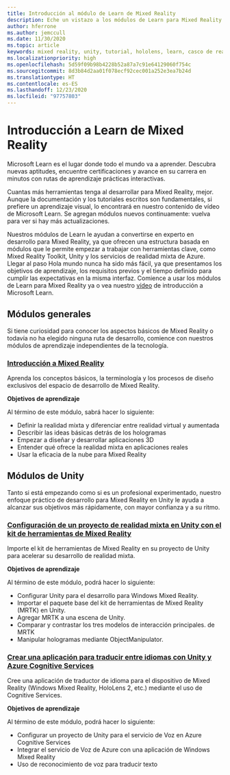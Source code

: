 ```yaml
---
title: Introducción al módulo de Learn de Mixed Reality
description: Eche un vistazo a los módulos de Learn para Mixed Reality disponibles.
author: hferrone
ms.author: jemccull
ms.date: 11/30/2020
ms.topic: article
keywords: mixed reality, unity, tutorial, hololens, learn, casco de realidad mixta, casco de windows mixed reality, casco de realidad virtual, qué es la realidad virtual, qué es la realidad aumentada, MRTK, kit de herramientas de mixed reality, traducción de idiomas, Azure, Azure cognitive services, Microsoft Learn
ms.localizationpriority: high
ms.openlocfilehash: 5d59f09b98b4228b52a87a7c91e64129060f754c
ms.sourcegitcommit: 8d3b84d2aa01f078ecf92cec001a252e3ea7b24d
ms.translationtype: HT
ms.contentlocale: es-ES
ms.lasthandoff: 12/23/2020
ms.locfileid: "97757803"
---
```

# <a name="mixed-reality-learn-overview"></a>Introducción a Learn de Mixed Reality

Microsoft Learn es el lugar donde todo el mundo va a aprender. Descubra nuevas aptitudes, encuentre certificaciones y avance en su carrera en minutos con rutas de aprendizaje prácticas interactivas. 

Cuantas más herramientas tenga al desarrollar para Mixed Reality, mejor. Aunque la documentación y los tutoriales escritos son fundamentales, si prefiere un aprendizaje visual, lo encontrará en nuestro contenido de vídeo de Microsoft Learn. Se agregan módulos nuevos continuamente: vuelva para ver si hay más actualizaciones.

Nuestros módulos de Learn le ayudan a convertirse en experto en desarrollo para Mixed Reality, ya que ofrecen una estructura basada en módulos que le permite empezar a trabajar con herramientas clave, como Mixed Reality Toolkit, Unity y los servicios de realidad mixta de Azure. Llegar al paso Hola mundo nunca ha sido más fácil, ya que presentamos los objetivos de aprendizaje, los requisitos previos y el tiempo definido para cumplir las expectativas en la misma interfaz. Comience a usar los módulos de Learn para Mixed Reality ya o vea nuestro [vídeo](https://channel9.msdn.com/Blogs/One-Dev-Minute/What-is-Microsoft-Learn) de introducción a Microsoft Learn.

## <a name="general-modules"></a>Módulos generales

Si tiene curiosidad para conocer los aspectos básicos de Mixed Reality o todavía no ha elegido ninguna ruta de desarrollo, comience con nuestros módulos de aprendizaje independientes de la tecnología.

### <a name="introduction-to-mixed-reality"></a>[Introducción a Mixed Reality](https://docs.microsoft.com/learn/modules/intro-to-mixed-reality/)

Aprenda los conceptos básicos, la terminología y los procesos de diseño exclusivos del espacio de desarrollo de Mixed Reality.

**Objetivos de aprendizaje**

Al término de este módulo, sabrá hacer lo siguiente:

* Definir la realidad mixta y diferenciar entre realidad virtual y aumentada
* Describir las ideas básicas detrás de los hologramas
* Empezar a diseñar y desarrollar aplicaciones 3D
* Entender qué ofrece la realidad mixta en aplicaciones reales
* Usar la eficacia de la nube para Mixed Reality

## <a name="unity-modules"></a>Módulos de Unity

Tanto si está empezando como si es un profesional experimentado, nuestro enfoque práctico de desarrollo para Mixed Reality en Unity le ayuda a alcanzar sus objetivos más rápidamente, con mayor confianza y a su ritmo.

### <a name="set-up-a-mixed-reality-project-in-unity-with-the-mixed-reality-toolkit"></a>[Configuración de un proyecto de realidad mixta en Unity con el kit de herramientas de Mixed Reality](https://docs.microsoft.com/learn/modules/mixed-reality-toolkit-project-unity/)

Importe el kit de herramientas de Mixed Reality en su proyecto de Unity para acelerar su desarrollo de realidad mixta.

**Objetivos de aprendizaje**

Al término de este módulo, podrá hacer lo siguiente:

* Configurar Unity para el desarrollo para Windows Mixed Reality.
* Importar el paquete base del kit de herramientas de Mixed Reality (MRTK) en Unity.
* Agregar MRTK a una escena de Unity.
* Comparar y contrastar los tres modelos de interacción principales. de MRTK
* Manipular hologramas mediante ObjectManipulator.

### <a name="create-a-language-translator-app-with-unity--azure-cognitive-services"></a>[Crear una aplicación para traducir entre idiomas con Unity y Azure Cognitive Services](https://docs.microsoft.com/learn/modules/create-language-translator-mixed-reality-application-unity-azure-cognitive-services/)

Cree una aplicación de traductor de idioma para el dispositivo de Mixed Reality (Windows Mixed Reality, HoloLens 2, etc.) mediante el uso de Cognitive Services.

**Objetivos de aprendizaje**

Al término de este módulo, podrá hacer lo siguiente:

* Configurar un proyecto de Unity para el servicio de Voz en Azure Cognitive Services
* Integrar el servicio de Voz de Azure con una aplicación de Windows Mixed Reality
* Uso de reconocimiento de voz para traducir texto
